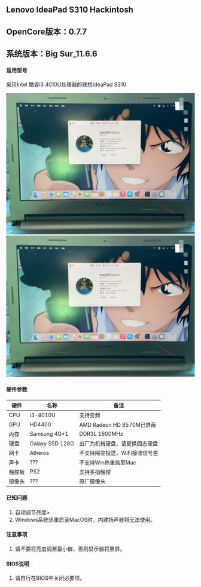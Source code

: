 ## Lenovo IdeaPad S310 Hackintosh

## OpenCore版本：0.7.7

## 系统版本：Big Sur_11.6.6

#### 适用型号

采用Intel 酷睿i3 4010U处理器的联想IdeaPad S310

![2022/11/17 已出售该笔记本](test.jpg)
![2022/11/17 已出售该笔记本](S310.jpg)

#### 硬件参数
| 硬件  | 名称       | 备注            |
|-----|----------|---------------|
| CPU | i3-4010U | 支持变频 |
| GPU | HD4400   | AMD Radeon HD 8570M已屏蔽 |
| 内存 | Samsung 4G*1   | DDR3L 1600MHz |
| 硬盘 | Galaxy SSD 128G | 出厂为机械硬盘，请更换固态硬盘 |
| 网卡  | Atheros  | 不支持隔空投送，WiFi接收信号差   |
| 声卡  | ???   | 不支持Win热重启至Mac |
| 触控板 | PS2   | 支持多指触控 |
| 摄像头 | ??? | 原厂摄像头 |

#### 已知问题

1.  自动调节亮度×
2.  Windows系统热重启至MacOS时，内建扬声器将无法使用。

#### 注意事项

1.  请不要将亮度调至最小值，否则显示器将黑屏。

#### BIOS说明

1.  请自行在BIOS中关闭必要项。
